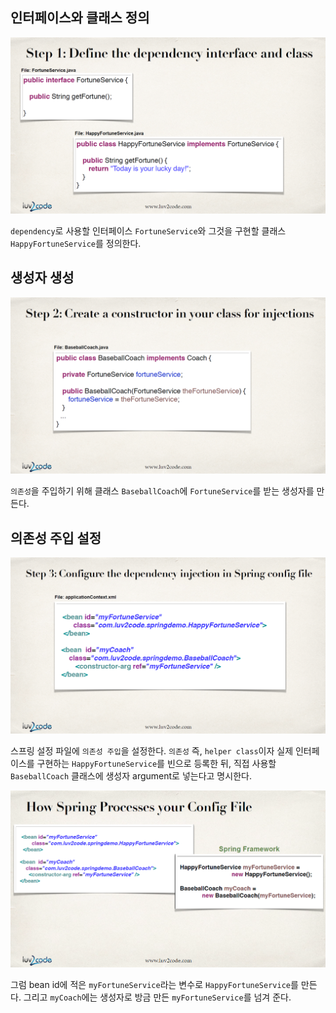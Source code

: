 ## 인터페이스와 클래스 정의
![](../../.gitbook/assets/udemy/20200107112534.png)

`dependency`로 사용할 인터페이스 `FortuneService`와 그것을 구현할 클래스 `HappyFortuneService`를 정의한다.

## 생성자 생성
![](../../.gitbook/assets/udemy/20200107112543.png)

`의존성`을 주입하기 위해 클래스 `BaseballCoach`에 `FortuneService`를 받는 생성자를 만든다.

## 의존성 주입 설정
![](../../.gitbook/assets/udemy/20200107112553.png)

스프링 설정 파일에 `의존성 주입`을 설정한다. `의존성` 즉, `helper class`이자 실제 인터페이스를 구현하는 `HappyFortuneService`를 빈으로 등록한 뒤, 직접 사용할 `BaseballCoach` 클래스에 생성자 argument로 넣는다고 명시한다.

![](../../.gitbook/assets/udemy/20200107133800.png)

그럼 bean id에 적은 `myFortuneService`라는 변수로 `HappyFortuneService`를 만든다. 그리고 `myCoach`에는 생성자로 방금 만든 `myFortuneService`를 넘겨 준다.
